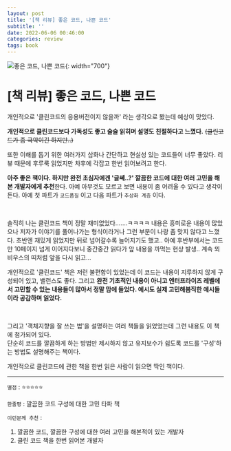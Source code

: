 ```yaml
---
layout: post
title: '[책 리뷰] 좋은 코드, 나쁜 코드'
subtitle: ''
date: 2022-06-06 00:46:00
categories: review
tags: book 
---
```


![좋은 코드, 나쁜 코드](https://tva1.sinaimg.cn/large/e6c9d24egy1h2xsxxhxf5j20m80m8gn8.jpg){: width="700"}

# [책 리뷰] 좋은 코드, 나쁜 코드

개인적으로 '클린코드의 응용버전이지 않을까' 라는 생각으로 봤는데 예상이 맞았다.

**개인적으로 클린코드보다 가독성도 좋고 술술 읽히며 설명도 친절하다고 느꼈다.** ~~(클린코드가 좀 극악이긴 하지만..)~~

또한 이해를 돕기 위한 여러가지 삽화나 간단하고 현실성 있는 코드들이 너무 좋았다. 리뷰 때문에 후루룩 읽었지만 차후에 각잡고 한번 읽어보려고 한다.

**아주 좋은 책이다. 하지만 완전 초심자에겐 '글쎄..?' 깔끔한 코드에 대한 여러 고민을 해본 개발자에게 추천**한다. 아예 아무것도 모르고 보면 내용이 좀 어려울 수 있다고 생각이 든다. 아예 첫 파트가 `코드품질` 이고 다음 파트가 `추상화 계층` 이다.

<br/>

솔직히 나는 클린코드 책이 정말 재미없었다.......ㅋㅋㅋㅋ 내용은 흥미로운 내용이 많았으나 저자가 이야기를 풀어나가는 형식이라거나 그런 부분이 나랑 좀 맞지 않다고 느꼈다. 초반엔 재밌게 읽었지만 뒤로 넘어갈수록 늘어지기도 했고.. 아예 후반부에서는 코드만 10페이지 넘게 이어지다보니 중간중간 읽다가 앞 내용을 까먹는 현상 발생.. 계속 뫼비우스의 띠처럼 앞을 다시 읽고...

개인적으로 '클린코드' 책은 저런 불편함이 있었는데 이 코드는 내용이 지루하지 않게 구성되어 있고, 밸런스도 좋다. 그리고 **완전 기초적인 내용이 아니고 엔터프라이즈 레벨에서 고민할 수 있는 내용들이 많아서 정말 맘에 들었다. 예시도 실제 고민해봄직한 예시들이라 공감하며 읽었다.**

<br/>

그리고 '객체지향을 잘 쓰는 법'을 설명하는 여러 책들을 읽었었는데 그런 내용도 이 책에 첨가되어 있다.  
단순히 코드를 깔끔하게 하는 방법만 제시하지 않고 유지보수가 쉽도록 코드를 '구성'하는 방법도 설명해주는 책이다.

개인적으로 클린코드에 관한 책을 한번 읽은 사람이 읽으면 딱인 책이다.

---

`별점` : ⭐️⭐️⭐️⭐️⭐️

`한줄평` : 깔끔한 코드 구성에 대한 고민 타파 책

`이런분께 추천` :

1. 깔끔한 코드, 깔끔한 구성에 대한 여러 고민을 해본적이 있는 개발자
2. 클린 코드 책을 한번 읽어본 개발자
